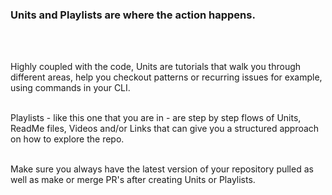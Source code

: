 ### Units and Playlists are where the action happens. 
</br></br> 

Highly coupled with the code, Units are tutorials that walk you through different areas, help you checkout patterns or recurring issues for example, using commands in your CLI.
</br></br>

Playlists - like this one that you are in - are step by step flows of Units, ReadMe files, Videos and/or Links that can give you a structured approach on how to explore the repo.
</br></br>

Make sure you always have the latest version of your repository pulled as well as make or merge PR's after creating Units or Playlists.
